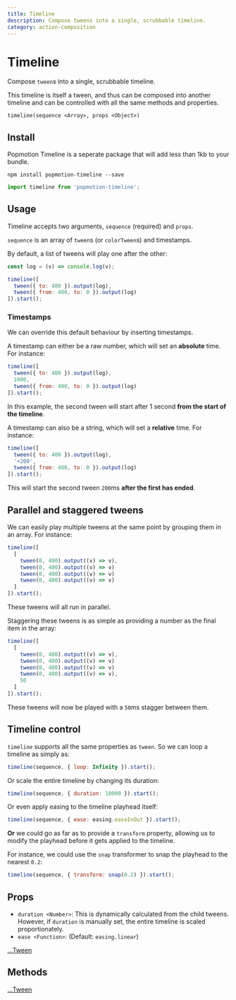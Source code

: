 ```yaml
---
title: Timeline
description: Compose tweens into a single, scrubbable timeline.
category: action-composition
---
```


# Timeline

Compose `tween`s into a single, scrubbable timeline.

This timeline is itself a tween, and thus can be composed into another timeline and can be controlled with all the same methods and properties.

`timeline(sequence <Array>, props <Object>)`

## Install

Popmotion Timeline is a seperate package that will add less than 1kb to your bundle.

```
npm install popmotion-timeline --save
```

```javascript
import timeline from 'popmotion-timeline';
```

## Usage

Timeline accepts two arguments, `sequence` (required) and `props`.

`sequence` is an array of `tween`s (or `colorTween`s) and timestamps.

By default, a list of tweens will play one after the other:

```javascript
const log = (v) => console.log(v);

timeline([
  tween({ to: 400 }).output(log),
  tween({ from: 400, to: 0 }).output(log)
]).start();
```

### Timestamps

We can override this default behaviour by inserting timestamps.

A timestamp can either be a raw number, which will set an **absolute** time. For instance:

```javascript
timeline([
  tween({ to: 400 }).output(log),
  1000,
  tween({ from: 400, to: 0 }).output(log)
]).start();
```

In this example, the second tween will start after 1 second **from the start of the timeline**.

A timestamp can also be a string, which will set a **relative** time. For instance:

```javascript
timeline([
  tween({ to: 400 }).output(log),
  '+200',
  tween({ from: 400, to: 0 }).output(log)
]).start();
```

This will start the second tween `200`ms **after the first has ended**.

## Parallel and staggered tweens

We can easily play multiple tweens at the same point by grouping them in an array. For instance:

```javascript
timeline([
  [
    tween(0, 400).output((v) => v),
    tween(0, 400).output((v) => v)
    tween(0, 400).output((v) => v)
    tween(0, 400).output((v) => v)
  ]
]).start();
```

These tweens will all run in parallel.

Staggering these tweens is as simple as providing a number as the final item in the array:

```javascript
timeline([
  [
    tween(0, 400).output((v) => v),
    tween(0, 400).output((v) => v)
    tween(0, 400).output((v) => v)
    tween(0, 400).output((v) => v),
    50
  ]
]).start();
```

These tweens will now be played with a `50`ms stagger between them.

## Timeline control

`timeline` supports all the same properties as `tween`. So we can loop a timeline as simply as:

```javascript
timeline(sequence, { loop: Infinity }).start();
```

Or scale the entire timeline by changing its duration:

```javascript
timeline(sequence, { duration: 10000 }).start();
```

Or even apply easing to the timeline playhead itself:

```javascript
timeline(sequence, { ease: easing.easeInOut }).start();
```

**Or** we could go as far as to provide a `transform` property, allowing us to modify the playhead before it gets applied to the timeline.

For instance, we could use the `snap` transformer to snap the playhead to the nearest `0.2`:

```javascript
timeline(sequence, { transform: snap(0.2) }).start();
```

## Props
- `duration <Number>`: This is dynamically calculated from the child tweens. However, if `duration` is manually set, the entire timeline is scaled proportionately.
- `ease <Function>`: (Default: `easing.linear`)

[...Tween](/api/tween)

## Methods

[...Tween](/api/tween)

